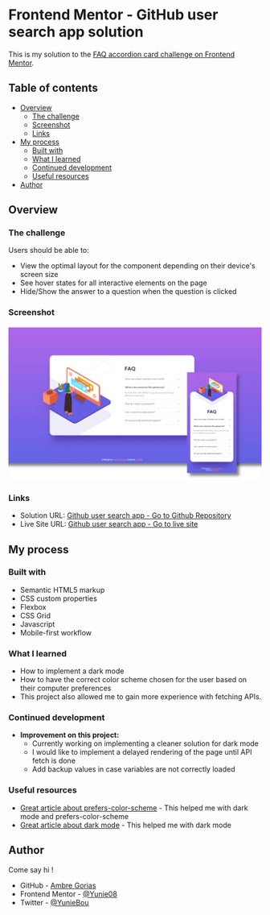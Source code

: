# Frontend Mentor - GitHub user search app solution

This is my solution to the [FAQ accordion card challenge on Frontend Mentor](https://www.frontendmentor.io/challenges/github-user-search-app-Q09YOgaH6). 

## Table of contents

- [Overview](#overview)
  - [The challenge](#the-challenge)
  - [Screenshot](#screenshot)
  - [Links](#links)
- [My process](#my-process)
  - [Built with](#built-with)
  - [What I learned](#what-i-learned)
  - [Continued development](#continued-development)
  - [Useful resources](#useful-resources)
- [Author](#author)


## Overview

### The challenge

Users should be able to:

- View the optimal layout for the component depending on their device's screen size
- See hover states for all interactive elements on the page
- Hide/Show the answer to a question when the question is clicked

### Screenshot

![FAQ accordion card screenshot](./images/screenshot.png)


### Links

- Solution URL: [Github user search app - Go to Github Repository](https://github.com/Yunie08/frontend-mentor-github-user-search-app.git)
- Live Site URL: [Github user search app - Go to live site](https://yunie08.github.io/frontend-mentor-github-user-search-app/)

## My process

### Built with

- Semantic HTML5 markup
- CSS custom properties
- Flexbox
- CSS Grid
- Javascript
- Mobile-first workflow


### What I learned

- How to implement a dark mode
- How to have the correct color scheme chosen for the user based on their computer preferences
- This project also allowed me to gain more experience with fetching APIs.


### Continued development

- __Improvement on this project:__
  - Currently working on implementing a cleaner solution for dark mode 
  - I would like to implement a delayed rendering of the page until API fetch is done
  - Add backup values in case variables are not correctly loaded


### Useful resources

- [Great article about prefers-color-scheme](https://web.dev/prefers-color-scheme/) - This helped me with dark mode and prefers-color-scheme
- [Great article about dark mode](https://www.ditdot.hr/en/dark-mode-website-tutorial) - This helped me with dark mode


## Author

Come say hi ! 

- GitHub - [Ambre Gorias](https://github.com/Yunie08)
- Frontend Mentor - [@Yunie08](https://www.frontendmentor.io/profile/Yunie08)
- Twitter - [@YunieBou](https://www.twitter.com/YunieBou)

